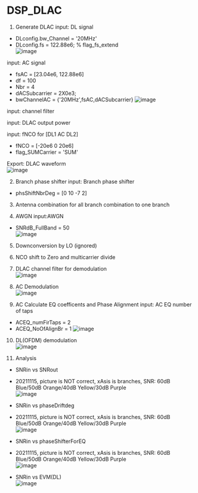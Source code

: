 # DSP_DLAC
1. Generate DLAC 
  input: DL signal      
  - DLconfig.bw_Channel = '20MHz'
  - DLconfig.fs = 122.88e6; % flag_fs_extend      
  ![image](https://user-images.githubusercontent.com/87049112/140466486-b8f90395-8f9a-44bc-a0bd-9eba8e7cf4c0.png)
  
  input: AC signal      
  - fsAC = [23.04e6, 122.88e6]
  - df = 100
  - Nbr = 4
  - dACSubcarrier = 2X0e3;
  - bwChannelAC = {'20MHz',fsAC,dACSubcarrier}
  ![image](https://user-images.githubusercontent.com/87049112/140469489-f3640b7b-7225-4758-8fa5-b53f3b186b66.png)
  
  input: channel filter
  
  input: DLAC output power
  
  input: fNCO for [DL1 AC DL2]
  - fNCO = [-20e6 0 20e6]
  - flag_SUMCarrier = 'SUM'

  Export: DLAC waveform        
  ![image](https://user-images.githubusercontent.com/87049112/140467132-7db1085c-0894-4f4e-a2a2-7e3af5455a6e.png)

2. Branch phase shifter
  input: Branch phase shifter 
  - phsShiftNbrDeg = [0 10 -7 2]

3. Antenna combination for all branch combination to one branch

4. AWGN
  input:AWGN 
  - SNRdB_FullBand = 50     
  ![image](https://user-images.githubusercontent.com/87049112/140468456-a6cd9211-21c3-4f0e-9e11-77ffd8fa2e98.png)
  
5. Downconversion by LO (ignored)

6. NCO shift to Zero and multicarrier divide

7. DLAC channel filter for demodulation     
![image](https://user-images.githubusercontent.com/87049112/140468520-c1ba6c72-3edb-4017-9534-664685e982bc.png)

8. AC Demodulation      
![image](https://user-images.githubusercontent.com/87049112/140468560-94701978-d295-4bda-aba8-a65d142f07e6.png)

9. AC Calculate EQ coefficents and Phase Alignment
  input: AC EQ number of taps
  - ACEQ_numFirTaps = 2
  - ACEQ_NoOfAlignBr = 1
  ![image](https://user-images.githubusercontent.com/87049112/140468659-8105bf96-7b70-458a-a96a-f674f84bff3b.png)
  
10. DL(OFDM) demodulation     
![image](https://user-images.githubusercontent.com/87049112/140468785-c3480c49-4822-40ff-ac6a-e0d9c328c833.png)

11. Analysis
  - SNRin vs SNRout
  - 20211115, picture is NOT correct, xAsis is branches, SNR: 60dB Blue/50dB Orange/40dB Yellow/30dB Purple        
  ![image](https://user-images.githubusercontent.com/87049112/140468894-ef59f3ce-e9ed-4b4b-b57a-9b940d172ad8.png)

  - SNRin vs phaseDriftdeg
  - 20211115, picture is NOT correct, xAsis is branches, SNR: 60dB Blue/50dB Orange/40dB Yellow/30dB Purple      
  ![image](https://user-images.githubusercontent.com/87049112/140468950-adb7d7c0-3bbf-4075-9adf-f8fdac906b09.png)

  - SNRin vs phaseShifterForEQ     
  - 20211115, picture is NOT correct, xAsis is branches, SNR: 60dB Blue/50dB Orange/40dB Yellow/30dB Purple      
  ![image](https://user-images.githubusercontent.com/87049112/140469046-0355eba4-34be-4bb4-a59c-d8538cb9b0cb.png)

  - SNRin vs EVM(DL)      
  ![image](https://user-images.githubusercontent.com/87049112/140469389-b01946fc-1a79-4651-a86c-984e0fd0c9b9.png) 
